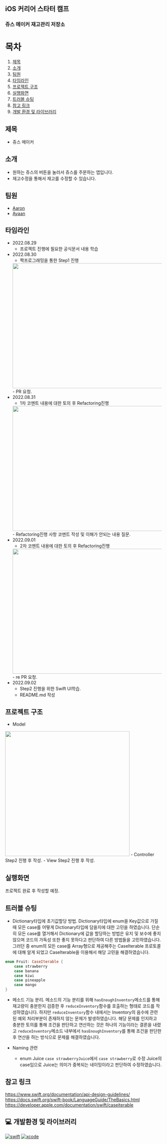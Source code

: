 ## iOS 커리어 스타터 캠프

### 쥬스 메이커 재고관리 저장소

# 목차

1. [제목](#제목)
2. [소개](#소개)
3. [팀원](#팀원)
4. [타임라인](#타임라인)
5. [프로젝트 구조](#프로젝트-구조)
6. [실행화면](#실행화면)
7. [트러블 슈팅](#트러블-슈팅)
8. [참고 링크](#참고-링크)
9. [개발 환경 및 라이브러리](#💻-개발환경-및-라이브러리)

## 제목
- 쥬스 메이커

## 소개
- 원하는 쥬스의 버튼을 눌러서 쥬스를 주문하는 앱입니다.
- 재고수정을 통해서 재고를 수정할 수 있습니다.

## 팀원
- [Aaron](https://github.com/Hashswim)
- [Ayaan](https://github.com/oneStar92)

## 타임라인
- 2022.08.29
    - 프로젝트 진행에 필요한 공식문서 내용 학습
- 2022.08.30
    - 짝프로그래밍을 통한 Step1 진행
    <img src="https://i.imgur.com/9mrQRbz.jpg" width="800" height="400"/>
    - PR 요청.
- 2022.08.31
    - 1차 코멘트 내용에 대한 토의 후 Refactoring진행
    <img src="https://i.imgur.com/DIszdSa.png" width="800" height="400"/>
    - Refactoring진행 사항 코멘트 작성 및 이해가 안되는 내용 질문.
- 2022.09.01
    - 2차 코멘트 내용에 대한 토의 후 Refactoring진행
    <img src="https://i.imgur.com/9mrQRbz.jpg" width="800" height="400"/>
    - re PR 요청.
- 2022.09.02
    - Step2 진행을 위한 Swift UI학습.
    - README.md 작성

## 프로젝트 구조
- Model
<img src="https://i.imgur.com/JA6ljkH.png" width="400" height="400"/>
- Controller
 Step2 진행 후 작성.
- View
 Step2 진행 후 작성.
 
## 실행화면
 프로젝트 완료 후 작성할 예정.
 
## 트러블 슈팅
- Dictionary타입에 초기값할당 방법.
 Dictionary타입에 enum을 Key값으로 가질때 모든 case를 어떻게 Dictionary타입에 담을지에 대한 고민을 하였습니다.
 단순히 모든 case를 열거해서 Dictionary에 값을 할당하는 방법은 유지 및 보수에 좋지 않으며 코드의 가독성 또한 좋지 못하다고 판단하여 다른 방법들을 고민하였습니다.
 그러던 중 enum의 모든 case를 Array형으로 제공해주는 CaseIterable 프로토콜에 대해 알게 되었고 CaseIterable을 이용해서 해당 고민을 해결하였습니다.
```swift
enum Fruit: CaseIterable {
    case strawberry
    case banana
    case kiwi
    case pineapple
    case mango
}
```

- 메소드 기능 분리.
 메소드의 기능 분리를 위해 `hasEnoughInventory`메소드를 통해 재고량이 충분한지 검증한 후 `reduceInventory`함수를 호출하는 형태로 코드를 작성하였습니다.
 하지만 `reduceInventory`함수 내에서는 Inventory의 음수에 관련된 예외 처리부분이 존재하지 않는 문제가 발생하였습니다.
 해당 문제를 인지하고 충분한 토의를 통해 조건을 판단하고 연산하는 것은 하나의 기능이라는 결론을 내렸고 `reduceInventory`메소드 내부에서 `hasEnoughInventory`를 통해 조건을 판단한 후 연산을 하는 방식으로 문제를 해결하였습니다.
 
- Naming 관련
    - enum Juice `case strawberryJuice`에서 `case strawberry`로 수정
    Juice의 case임으로 Juice는 의미가 중복되는 네이밍이라고 판단하여 수정하였습니다.

## 참고 링크
https://www.swift.org/documentation/api-design-guidelines/
https://docs.swift.org/swift-book/LanguageGuide/TheBasics.html
https://developer.apple.com/documentation/swift/caseiterable

## 💻 개발환경 및 라이브러리

[![swift](https://img.shields.io/badge/swift-5.6-orange)]()
[![xcode](https://img.shields.io/badge/Xcode-13.4.1-blue)]()
